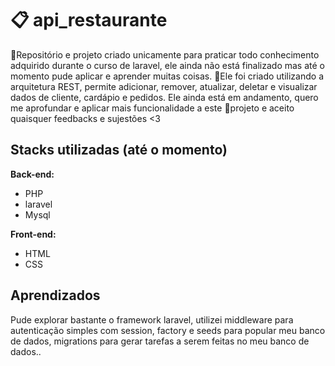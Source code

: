 # :clipboard: api_restaurante
  🔹Repositório e projeto criado unicamente para praticar todo conhecimento adquirido durante o curso de laravel, ele ainda não está finalizado mas até o momento pude aplicar e aprender muitas coisas. 
  🔹Ele foi criado utilizando a arquitetura REST, permite adicionar, remover, atualizar, deletar e visualizar dados de cliente, cardápio e pedidos. Ele ainda está em andamento, quero me aprofundar e aplicar mais funcionalidade a este 🔹projeto e aceito quaisquer feedbacks e sujestões <3

## Stacks utilizadas (até o momento)
  **Back-end:**
  - PHP
  - laravel
  - Mysql
    
  **Front-end:**
  - HTML
  - CSS

## Aprendizados
  Pude explorar bastante o framework laravel, utilizei middleware para autenticação simples com session, factory e seeds para popular meu banco de dados, migrations para gerar tarefas a serem feitas no meu banco de dados.. 

